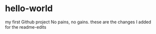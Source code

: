 # hello-world
my first Github project
No pains, no gains. 
these are the changes I added for the readme-edits

